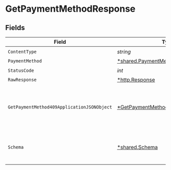 # GetPaymentMethodResponse


## Fields

| Field                                                                                                | Type                                                                                                 | Required                                                                                             | Description                                                                                          |
| ---------------------------------------------------------------------------------------------------- | ---------------------------------------------------------------------------------------------------- | ---------------------------------------------------------------------------------------------------- | ---------------------------------------------------------------------------------------------------- |
| `ContentType`                                                                                        | *string*                                                                                             | :heavy_check_mark:                                                                                   | N/A                                                                                                  |
| `PaymentMethod`                                                                                      | [*shared.PaymentMethod](../../models/shared/paymentmethod.md)                                        | :heavy_minus_sign:                                                                                   | Success                                                                                              |
| `StatusCode`                                                                                         | *int*                                                                                                | :heavy_check_mark:                                                                                   | N/A                                                                                                  |
| `RawResponse`                                                                                        | [*http.Response](https://pkg.go.dev/net/http#Response)                                               | :heavy_minus_sign:                                                                                   | N/A                                                                                                  |
| `GetPaymentMethod409ApplicationJSONObject`                                                           | [*GetPaymentMethod409ApplicationJSON](../../models/operations/getpaymentmethod409applicationjson.md) | :heavy_minus_sign:                                                                                   | The data type's dataset has not been requested or is still syncing.                                  |
| `Schema`                                                                                             | [*shared.Schema](../../models/shared/schema.md)                                                      | :heavy_minus_sign:                                                                                   | Your API request was not properly authorized.                                                        |